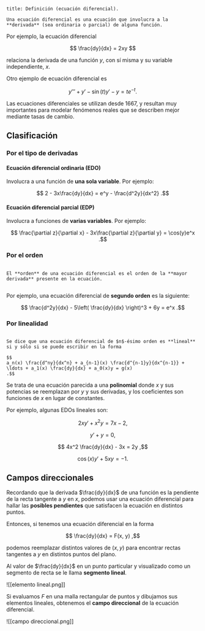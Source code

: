 ```ad-definition
title: Definición (ecuación diferencial).

Una ecuación diferencial es una ecuación que involucra a la **derivada** (sea ordinaria o parcial) de alguna función. 
```

Por ejemplo, la ecuación diferencial

$$
\frac{dy}{dx} = 2xy
$$

relaciona la derivada de una función $y$, con sí misma y su variable independiente, $x$.

Otro ejemplo de ecuación diferencial es

$$
y''' + y' - \sin(t)y' - y = te^{-t}
.$$

Las ecuaciones diferenciales se utilizan desde 1667, y resultan muy importantes para modelar fenómenos reales que se describen mejor mediante tasas de cambio.

## Clasificación

### Por el tipo de derivadas

#### Ecuación diferencial ordinaria (EDO)

Involucra a una función de **una sola variable**. Por ejemplo:

$$
2 - 3x\frac{dy}{dx} = e^y - \frac{d^2y}{dx^2}
.$$

#### Ecuación diferencial parcial (EDP)

Involucra a funciones de **varias variables**. Por ejemplo:

$$
\frac{\partial z}{\partial x} - 3x\frac{\partial z}{\partial y} = \cos(y)e^x
.$$

### Por el orden

```ad-definition

El **orden** de una ecuación diferencial es el orden de la **mayor derivada** presente en la ecuación.


```

Por ejemplo, una ecuación diferencial de **segundo orden** es la siguiente:

$$
\frac{d^2y}{dx} - 5\left( \frac{dy}{dx} \right)^3 + 6y = e^x
.$$

### Por linealidad

```ad-definition

Se dice que una ecuación diferencial de $n$-ésimo orden es **lineal** si y sólo si se puede escribir en la forma

$$
a_n(x) \frac{d^ny}{dx^n} + a_{n-1}(x) \frac{d^{n-1}y}{dx^{n-1}} + \ldots + a_1(x) \frac{dy}{dx} + a_0(x)y = g(x)
.$$
```

Se trata de una ecuación parecida a una **polinomial** donde $x$ y sus potencias se reemplazan por $y$ y sus derivadas, y los coeficientes son funciones de $x$ en lugar de constantes.

Por ejemplo, algunas EDOs lineales son:

$$
2xy' + x^2y = 7x - 2
,$$

$$
y' + y = 0
,$$

$$
4x^2 \frac{dy}{dx} - 3x = 2y
,$$

$$
\cos(x)y' + 5xy = -1
.$$

## Campos direccionales

Recordando que la derivada $\frac{dy}{dx}$ de una función es la pendiente de la recta tangente a $y$ en $x$, podemos usar una ecuación diferencial para hallar las **posibles pendientes** que satisfacen la ecuación en distintos puntos.

Entonces, si tenemos una ecuación diferencial en la forma

$$
\frac{dy}{dx} = F(x, y)
,$$

podemos reemplazar distintos valores de $(x, y)$ para encontrar rectas tangentes a $y$ en distintos puntos del plano.

Al valor de $\frac{dy}{dx}$ en un punto particular y visualizado como un segmento de recta se le llama **segmento lineal**.

![[elemento lineal.png]]

Si evaluamos $F$ en una malla rectangular de puntos y dibujamos sus elementos lineales, obtenemos el **campo direccional** de la ecuación diferencial.

![[campo direccional.png]]
